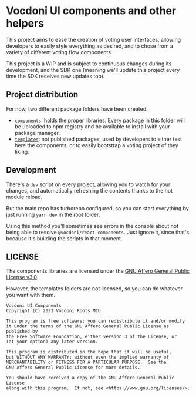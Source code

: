 Vocdoni UI components and other helpers
=======================================

This project aims to ease the creation of voting user interfaces, allowing
developers to easily style everything as desired, and to chose from a variety of
different voting flow components.

This project is a WIP and is subject to continuous changes during its
development, and the SDK one (meaning we'll update this project every time the
SDK receives new updates too).

Project distribution
--------------------

For now, two different package folders have been created:

- [`components`]: holds the proper libraries. Every package in this folder will
  be uploaded to npm registry and be available to install with your package
  manager.
- [`templates`]: not published packages, used by developers to either test here
  the components, or to easily bootstrap a voting project of they liking.

Development
-----------

There's a `dev` script on every project, allowing you to watch for your changes,
and automatically refreshing the contents thanks to the hot module reload.

But the main repo has turborepo configured, so you can start everything by just
running `yarn dev` in the root folder.

Using this method you'll sometimes see errors in the console about not being
able to resolve `@vocdoni/react-components`. Just ignore it, since that's because
it's building the scripts in that moment.

LICENSE
-------

The components libraries are licensed under the [GNU Affero General Public
License v3.0][license].

However, the templates folders are not licensed, so you can do whatever you want
with them.

    Vocdoni UI Components
    Copyright (C) 2023 Vocdoni Roots MCU

    This program is free software: you can redistribute it and/or modify
    it under the terms of the GNU Affero General Public License as published by
    the Free Software Foundation, either version 3 of the License, or
    (at your option) any later version.

    This program is distributed in the hope that it will be useful,
    but WITHOUT ANY WARRANTY; without even the implied warranty of
    MERCHANTABILITY or FITNESS FOR A PARTICULAR PURPOSE.  See the
    GNU Affero General Public License for more details.

    You should have received a copy of the GNU Affero General Public License
    along with this program.  If not, see <https://www.gnu.org/licenses/>.

[license]: ./LICENSE
[`components`]: ./components
[`templates`]: ./templates
